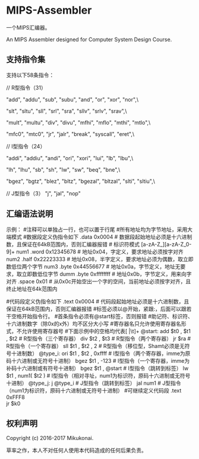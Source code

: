 # MIPS-Assembler

一个MIPS汇编器。

An MIPS Assembler designed for Computer System Design Course.

## 支持指令集

支持以下58条指令：

// R型指令（31）

"add",        "addu",       "sub",        "subu",       "and",        "or",         "xor",        "nor",\

"slt",        "sltu",       "sll",        "srl",        "sra",        "sllv",       "srlv",       "srav",\

"mult",       "multu",      "div",        "divu",       "mfhi",       "mflo",       "mthi",       "mtlo",\

"mfc0",       "mtc0",       "jr",         "jalr",       "break",      "syscall",    "eret",\

// I型指令（24）

"addi",       "addiu",      "andi",       "ori",        "xori",       "lui",        "lb",         "lbu",\

"lh",         "lhu",        "sb",         "sh",         "lw",         "sw",         "beq",        "bne",\

"bgez",       "bgtz",       "blez",       "bltz",       "bgezal",     "bltzal",     "slti",       "sltiu",\

// J型指令（3）
"j",          "jal",        "nop"

## 汇编语法说明


示例：
#注释可以单独占一行，也可以置于行尾
#所有地址均为字节地址，采用大端模式
#数据段定义伪指令如下
.data 0x0004 # 数据段起始地址必须是十六进制数，且保证在64kB范围内，否则汇编器报错
    # 标识符模式 [a-zA-Z_][a-zA-Z_0-9]+
    num1 .word 0x12345678 # 地址0x04，字定义，要求地址必须按字对齐
    num2 .half 0x22223333 # 地址0x08，半字定义，要求地址必须为偶数，取立即数低位两个字节
    num3 .byte 0x44556677 # 地址0x0a，字节定义，地址无要求，取立即数低位字节
    dumm .byte 0xffffffff # 地址0x0b，字节定义，用来向字对齐
    .space 0x01 # 从0x0c开始空出一个字的空间，当前地址必须按字对齐，且终止地址在64k范围内

#代码段定义伪指令如下
.text 0x0004 # 代码段起始地址必须是十六进制数，且保证在64kB范围内，否则汇编器报错
#标签必须以@开始，紧跟:，后面可以跟若干空格开始指令行。
#首条指令必须有@start标签，否则报错
#助记符、标识符、十六进制数字（除0x的x外）均不区分大小写
#寄存器名只允许使用寄存器名形式，不允许使用寄存器号
#下面示例中的空格均代表[ |\t]+
@start:  add  $t0 , $t1 , $t2       # R型指令（三个寄存器）
         div  $t2 , $t3             # R型指令（两个寄存器）
          jr  $ra                   # R型指令（一个寄存器）
         sll  $t1 , $t2 , 2         # R型指令（移位型，Shamt必须是无符号十进制数）
@type_i: ori  $t1 , $t2 , 0xffff    # I型指令（两个寄存器，imme为原码十六进制或无符号十进制）
        bgez  $t1 , -123            # I型指令（一个寄存器，imme为补码十六进制或有符号十进制）
        bgez  $t1 , @start          # I型指令（跳转到标签）
          lw  $t1 , num1( $t2 )     # I型指令（相对寻址，num1为标识符，原码十六进制或无符号十进制）
@type_j:   j  @type_i               # J型指令（跳转到标签）
         jal  num1                  # J型指令（num1为标识符，原码十六进制或无符号十进制）
#可继续定义代码段
.text 0xFFF8	
          jr  $k0

## 权利声明

Copyright (c) 2016-2017 Mikukonai.

草率之作，本人不对任何人使用本代码造成的任何后果负责。
